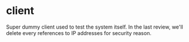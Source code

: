 # client
 Super dummy client used to test the system itself.
 In the last review, we'll delete every references to IP addresses for security reason.
